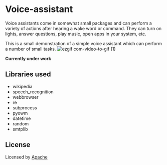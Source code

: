 # Voice-assistant
Voice assistants come in somewhat small packages and can perform a variety of actions after hearing a wake word or command. They can turn on lights, answer questions, play music, open apps in your system, etc.

This is a small demonstration of a simple voice assistant which can perform a number of small tasks.
![ezgif com-video-to-gif (1)](https://user-images.githubusercontent.com/43717493/68534922-9af96200-0360-11ea-97ea-cb7fb473eda0.gif)

**Currently under work**

## Libraries used
* wikipedia
* speech_recognition
* webbrowser
* re
* subprocess
* pyowm
* datetime
* random
* smtplib
## License

Licensed by [Apache](LICENSE)
